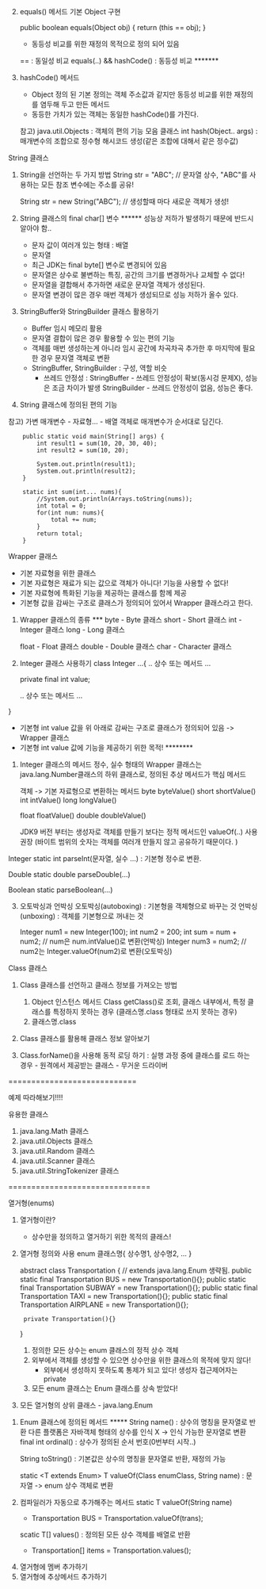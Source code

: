 2. equals() 메서드
기본 Object 구현
    
    public boolean equals(Object obj) {
            return (this == obj);
    }
    - 동등성 비교를 위한 재정의 목적으로 정의 되어 있음

    == : 동일성 비교
    equals(..) && hashCode() : 동등성 비교 *******

 3. hashCode() 메서드
    - Object 정의 된 기본 정의는 객체 주소값과 같지만 동등성 비교를 위한 재정의를 염두해 두고 만든 메서드
    - 동등한 가치가 있는 객체는 동일한 hashCode()를 가진다.

    참고)
    java.util.Objects : 객체의 편의 기능 모음 클래스
        int hash(Object.. args) : 매개변수의 조합으로 정수형 해시코드 생성(같은 조합에 대해서 같은 정수값)


String 클래스

1. String을 선언하는 두 가지 방법
    String str = "ABC"; // 문자열 상수, "ABC"를 사용하는 모든 참조 변수에는 주소를 공유!

    String str = new String("ABC"); // 생성할때 마다 새로운 객체가 생성!
        
2. String 클래스의 final char[] 변수 ****** 성능상 저하가 발생하기 때문에 반드시 알아야 함..
    - 문자 값이 여러개 있는 형태 : 배열
    - 문자열
    - 최근 JDK는 final byte[] 변수로 변경되어 있음
    - 문자열은 상수로 불변하는 특징, 공간의 크기를 변경하거나 교체할 수 없다!
    - 문자열을 결합해서 추가하면 새로운 문자열 객체가 생성된다.
    - 문자열 변경이 많은 경우 매번 객체가 생성되므로 성능 저하가 올수 있다.

3. StringBuffer와 StringBuilder 클래스 활용하기
    - Buffer 임시 메모리 활용
    - 문자열 결합이 많은 경우 활용할 수 있는 편의 기능
    - 객체를 매번 생성하는게 아니라 임시 공간에 차곡차곡 추가한 후 마지막에 필요한 경우 문자열 객체로 변환
    - StringBuffer, StringBuilder : 구성, 역할 비슷
        - 쓰레드 안정성 : StringBuffer - 쓰레드 안정성이 확보(동시겅 문제X), 성능은 조금 차이가 발생
                        StringBuilder - 쓰레드 안정성이 없음, 성능은 좋다.

4. String 클래스에 정의된 편의 기능

참고)
    가변 매개변수
        - 자료형...
        - 배열 객체로 매개변수가 순서대로 담긴다.

        public static void main(String[] args) {
            int result1 = sum(10, 20, 30, 40);
            int result2 = sum(10, 20);

            System.out.println(result1);
            System.out.println(result2);
        }

        static int sum(int... nums){
            //System.out.println(Arrays.toString(nums));
            int total = 0;
            for(int num: nums){
                total += num;
            }
            return total;
        }


Wrapper 클래스
- 기본 자료형을 위한 클래스
- 기본 자료형은 재료가 되는 값으로 객체가 아니다! 기능을 사용할 수 없다!
- 기본 자료형에 특화된 기능을 제공하는 클래스를 함께 제공
- 기본형 값을 감싸는 구조로 클래스가 정의되어 있어서 Wrapper 클래스라고 한다.

1. Wrapper 클래스의 종류 ***
    byte  - Byte 클래스
    short - Short 클래스
    int   - Integer 클래스
    long  - Long 클래스

    float  - Float 클래스
    double - Double 클래스
    char   - Character 클래스


2. Integer 클래스 사용하기
class Integer ...{
    .. 상수 또는 메서드 ...
    
    private final int value;

    .. 상수 또는 메서드 ...

}

- 기본형 int value 값을 위 아래로 감싸는 구조로 클래스가 정의되어 있음 -> Wrapper 클래스
- 기본형 int value 값에 기능을 제공하기 위한 목적! ********

1) Integer 클래스의 메서드
    정수, 실수 형태의 Wrapper 클래스는 java.lang.Number클래스의 하위 클래스로, 정의된 추상 메서드가 핵심 메서드
    
    객체 -> 기본 자료형으로 변환하는 메서드
    byte byteValue()
    short shortValue()
    int intValue()
    long longValue()

    float floatValue()
    double doubleValue()
    
    JDK9 버전 부터는 생성자로 객체를 만들기 보다는 정적 메서드인 valueOf(..) 사용 권장
    (바이트 범위의 숫자는 객체를 여러개 만들지 않고 공유하기 때문이다. )

Integer
    static int parseInt(문자열, 실수 ...) : 기본형 정수로 변환.

Double
    static double parseDouble(...)

Boolean
    static parseBoolean(...)


3. 오토박싱과 언박싱
    오토박싱(autoboxing) : 기본형을 객체형으로 바꾸는 것
    언박싱(unboxing) : 객체를 기본형으로 꺼내는 것

    Integer num1 = new Integer(100);
    int num2 = 200;
    int sum = num + num2;  // num은 num.intValue()로 변환(언박싱)
    Integer num3 = num2;   // num2는 Integer.valueOf(num2)로 변환(오토박싱)

Class 클래스
1. Class 클래스를 선언하고 클래스 정보를 가져오는 방법
    1) Object 인스턴스 메서드 Class getClass()로 조회, 클래스 내부에서, 특정 클래스를 특정하지 못하는 경우
        (클래스명.class 형태로 쓰지 못하는 경우)
    2) 클래스명.class

2. Class 클래스를 활용해 클래스 정보 알아보기
3. Class.forName()을 사용해 동적 로딩 하기
    : 실행 과정 중에 클래스를 로드 하는 경우
        - 원격에서 제공받는 클래스
        - 무거운 드라이버

============================

예제 따라해보기!!!!

유용한 클래스
1. java.lang.Math 클래스
2. java.util.Objects 클래스
3. java.util.Random 클래스
4. java.util.Scanner 클래스
5. java.util.StringTokenizer 클래스        


===============================

열거형(enums)
1. 열거형이란?
    - 상수만을 정의하고 열거하기 위한 목적의 클래스!

2. 열거형 정의와 사용
    enum 클래스명{
        상수명1, 상수명2, ...
    }

    abstract class Transportation { // extends java.lang.Enum 생략됨.
        public static final Transportation BUS = new Transportation(){};
        public static final Transportation SUBWAY = new Transportation(){};
        public static final Transportation TAXI = new Transportation(){};
        public static final Transportation AIRPLANE = new Transportation(){};

        private Transportation(){}
    }
     1) 정의한 모든 상수는 enum 클래스의 정적 상수 객체
     2) 외부에서 객체를 생성할 수 있으면 상수만을 위한 클래스의 목적에 맞지 않다!
        - 외부에서 생성하지 못하도록 통제가 되고 있다! 생성자 접근제어자는 private
     3) 모든 enum 클래스는 Enum 클래스를 상속 받았다!

3. 모든 열거형의 상위 클래스 - java.lang.Enum
1) Enum 클래스에 정의된 메서드 *****
    String name() : 상수의 명칭을 문자열로 반환
                    다른 플랫폼은 자바객체 형태의 상수를 인식 X -> 인식 가능한 문자열로 변환
    final int ordinal() : 상수가 정의된 순서 번호(0번부터 시작..)

    String toString() : 기본값은 상수의 명칭을 문자열로 반환, 재정의 가능

    static <T extends Enum<T>> T valueOf(Class<T> enumClass, String name) : 문자열 -> enum 상수 객체로 변환

2) 컴파일러가 자동으로 추가해주는 메서드
    static T valueOf(String name)
    - Transportation BUS = Transportation.valueOf(trans);

    scatic T[] values() : 정의된 모든 상수 객체를 배열로 반환
    - Transportation[] items = Transportation.values();

4. 열거형에 멤버 추가하기
5. 열거형에 추상메서드 추가하기



